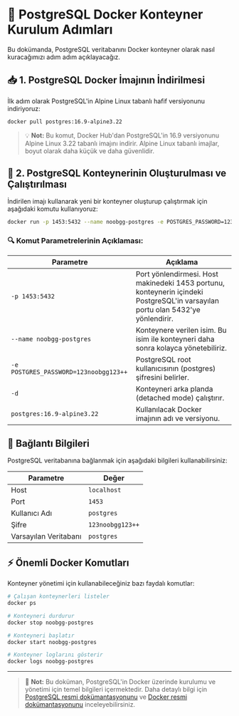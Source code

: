 # 🐳 PostgreSQL Docker Konteyner Kurulum Adımları

Bu dokümanda, PostgreSQL veritabanını Docker konteyner olarak nasıl kuracağımızı adım adım açıklayacağız.

## 📥 1. PostgreSQL Docker İmajının İndirilmesi

İlk adım olarak PostgreSQL'in Alpine Linux tabanlı hafif versiyonunu indiriyoruz:

```bash
docker pull postgres:16.9-alpine3.22
```

> 💡 **Not:** Bu komut, Docker Hub'dan PostgreSQL'in 16.9 versiyonunu Alpine Linux 3.22 tabanlı imajını indirir. Alpine Linux tabanlı imajlar, boyut olarak daha küçük ve daha güvenlidir.

## 🚀 2. PostgreSQL Konteynerinin Oluşturulması ve Çalıştırılması

İndirilen imajı kullanarak yeni bir konteyner oluşturup çalıştırmak için aşağıdaki komutu kullanıyoruz:

```bash
docker run -p 1453:5432 --name noobgg-postgres -e POSTGRES_PASSWORD=123noobgg123++ -d postgres:16.9-alpine3.22
```

### 🔍 Komut Parametrelerinin Açıklaması:

| Parametre | Açıklama |
|-----------|----------|
| `-p 1453:5432` | Port yönlendirmesi. Host makinedeki 1453 portunu, konteynerin içindeki PostgreSQL'in varsayılan portu olan 5432'ye yönlendirir. |
| `--name noobgg-postgres` | Konteynere verilen isim. Bu isim ile konteyneri daha sonra kolayca yönetebiliriz. |
| `-e POSTGRES_PASSWORD=123noobgg123++` | PostgreSQL root kullanıcısının (postgres) şifresini belirler. |
| `-d` | Konteyneri arka planda (detached mode) çalıştırır. |
| `postgres:16.9-alpine3.22` | Kullanılacak Docker imajının adı ve versiyonu. |

## 🔌 Bağlantı Bilgileri

PostgreSQL veritabanına bağlanmak için aşağıdaki bilgileri kullanabilirsiniz:

| Parametre | Değer |
|-----------|-------|
| Host | `localhost` |
| Port | `1453` |
| Kullanıcı Adı | `postgres` |
| Şifre | `123noobgg123++` |
| Varsayılan Veritabanı | `postgres` |

## ⚡ Önemli Docker Komutları

Konteyner yönetimi için kullanabileceğiniz bazı faydalı komutlar:

```bash
# Çalışan konteynerleri listeler
docker ps

# Konteyneri durdurur
docker stop noobgg-postgres

# Konteyneri başlatır
docker start noobgg-postgres

# Konteyner loglarını gösterir
docker logs noobgg-postgres
```

---
> 📝 **Not:** Bu doküman, PostgreSQL'in Docker üzerinde kurulumu ve yönetimi için temel bilgileri içermektedir. Daha detaylı bilgi için [PostgreSQL resmi dokümantasyonunu](https://www.postgresql.org/docs/) ve [Docker resmi dokümantasyonunu](https://docs.docker.com/) inceleyebilirsiniz.
